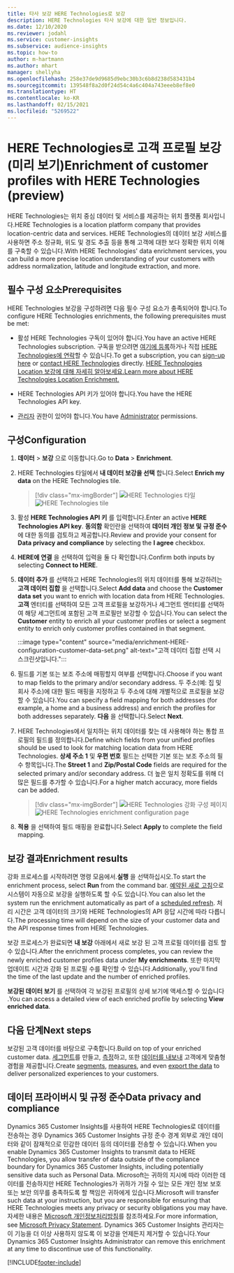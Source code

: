 ```yaml
---
title: 타사 보강 HERE Technologies로 보강
description: HERE Technologies 타사 보강에 대한 일반 정보입니다.
ms.date: 12/10/2020
ms.reviewer: jodahl
ms.service: customer-insights
ms.subservice: audience-insights
ms.topic: how-to
author: m-hartmann
ms.author: mhart
manager: shellyha
ms.openlocfilehash: 258e37de9d9685d9ebc30b3c6b8d238d583431b4
ms.sourcegitcommit: 139548f8a2d0f24d54c4a6c404a743eeeb8ef8e0
ms.translationtype: HT
ms.contentlocale: ko-KR
ms.lasthandoff: 02/15/2021
ms.locfileid: "5269522"
---
```

# <a name="enrichment-of-customer-profiles-with-here-technologies-preview"></a><span data-ttu-id="d4736-103">HERE Technologies로 고객 프로필 보강(미리 보기)</span><span class="sxs-lookup"><span data-stu-id="d4736-103">Enrichment of customer profiles with HERE Technologies (preview)</span></span>

<span data-ttu-id="d4736-104">HERE Technologies는 위치 중심 데이터 및 서비스를 제공하는 위치 플랫폼 회사입니다.</span><span class="sxs-lookup"><span data-stu-id="d4736-104">HERE Technologies is a location platform company that provides location-centric data and services.</span></span> <span data-ttu-id="d4736-105">HERE Technologies의 데이터 보강 서비스를 사용하면 주소 정규화, 위도 및 경도 추출 등을 통해 고객에 대한 보다 정확한 위치 이해를 구축할 수 있습니다.</span><span class="sxs-lookup"><span data-stu-id="d4736-105">With HERE Technologies' data enrichment services, you can build a more precise location understanding of your customers with address normalization, latitude and longitude extraction, and more.</span></span>

## <a name="prerequisites"></a><span data-ttu-id="d4736-106">필수 구성 요소</span><span class="sxs-lookup"><span data-stu-id="d4736-106">Prerequisites</span></span>

<span data-ttu-id="d4736-107">HERE Technologies 보강을 구성하려면 다음 필수 구성 요소가 충족되어야 합니다.</span><span class="sxs-lookup"><span data-stu-id="d4736-107">To configure HERE Technologies enrichments, the following prerequisites must be met:</span></span>

- <span data-ttu-id="d4736-108">활성 HERE Technologies 구독이 있어야 합니다.</span><span class="sxs-lookup"><span data-stu-id="d4736-108">You have an active HERE Technologies subscription.</span></span> <span data-ttu-id="d4736-109">구독을 받으려면 [여기에 등록](https://developer.here.com/sign-up?utm_medium=referral&utm_source=Microsoft-Dynamics-CI&create=Freemium-Basic)하거나 직접 [HERE Technologies에 연락](https://developer.here.com/help?utm_medium=referral&utm_source=Microsoft-Dynamics-CI#how-can-we-help-you)할 수 있습니다.</span><span class="sxs-lookup"><span data-stu-id="d4736-109">To get a subscription, you can [sign-up here](https://developer.here.com/sign-up?utm_medium=referral&utm_source=Microsoft-Dynamics-CI&create=Freemium-Basic) or [contact HERE Technologies](https://developer.here.com/help?utm_medium=referral&utm_source=Microsoft-Dynamics-CI#how-can-we-help-you) directly.</span></span> [<span data-ttu-id="d4736-110">HERE Technologies Location 보강에 대해 자세히 알아보세요.</span><span class="sxs-lookup"><span data-stu-id="d4736-110">Learn more about HERE Technologies Location Enrichment.</span></span>](https://developer.here.com/location-enrichment?cid=Dev-MicrosoftDynamics-DB-0-Dev-&utm_source=MicrosoftDynamics&utm_medium=referral&utm_campaign=Online_Dev_ReferralMicrosoft)

- <span data-ttu-id="d4736-111">HERE Technologies API 키가 있어야 합니다.</span><span class="sxs-lookup"><span data-stu-id="d4736-111">You have the HERE Technologies API key.</span></span>

- <span data-ttu-id="d4736-112">[관리자](permissions.md#administrator) 권한이 있어야 합니다.</span><span class="sxs-lookup"><span data-stu-id="d4736-112">You have [Administrator](permissions.md#administrator) permissions.</span></span>

## <a name="configuration"></a><span data-ttu-id="d4736-113">구성</span><span class="sxs-lookup"><span data-stu-id="d4736-113">Configuration</span></span>

1. <span data-ttu-id="d4736-114">**데이터** > **보강** 으로 이동합니다.</span><span class="sxs-lookup"><span data-stu-id="d4736-114">Go to **Data** > **Enrichment**.</span></span>

1. <span data-ttu-id="d4736-115">HERE Technologies 타일에서 **내 데이터 보강을 선택** 합니다.</span><span class="sxs-lookup"><span data-stu-id="d4736-115">Select **Enrich my data** on the HERE Technologies tile.</span></span>

   > [!div class="mx-imgBorder"]
   > <span data-ttu-id="d4736-116">![HERE Technologies 타일](media/HERE-tile.png "HERE Technologies 타일")</span><span class="sxs-lookup"><span data-stu-id="d4736-116">![HERE Technologies tile](media/HERE-tile.png "HERE Technologies tile")</span></span>

1. <span data-ttu-id="d4736-117">활성 **HERE Technologies API 키** 를 입력합니다.</span><span class="sxs-lookup"><span data-stu-id="d4736-117">Enter an active **HERE Technologies API key**.</span></span> <span data-ttu-id="d4736-118">**동의함** 확인란을 선택하여 **데이터 개인 정보 및 규정 준수** 에 대한 동의를 검토하고 제공합니다.</span><span class="sxs-lookup"><span data-stu-id="d4736-118">Review and provide your consent for **Data privacy and compliance** by selecting the **I agree** checkbox.</span></span> 

1. <span data-ttu-id="d4736-119">**HERE에 연결** 을 선택하여 입력을 둘 다 확인합니다.</span><span class="sxs-lookup"><span data-stu-id="d4736-119">Confirm both inputs by selecting **Connect to HERE**.</span></span>

1.  <span data-ttu-id="d4736-120">**데이터 추가** 를 선택하고 HERE Technologies의 위치 데이터를 통해 보강하려는 **고객 데이터 집합** 을 선택합니다.</span><span class="sxs-lookup"><span data-stu-id="d4736-120">Select **Add data** and choose the **Customer data set** you want to enrich with location data from HERE Technologies.</span></span> <span data-ttu-id="d4736-121">**고객** 엔터티를 선택하여 모든 고객 프로필을 보강하거나 세그먼트 엔터티를 선택하여 해당 세그먼트에 포함된 고객 프로필만 보강할 수 있습니다.</span><span class="sxs-lookup"><span data-stu-id="d4736-121">You can select the **Customer** entity to enrich all your customer profiles or select a segment entity to enrich only customer profiles contained in that segment.</span></span>

    :::image type="content" source="media/enrichment-HERE-configuration-customer-data-set.png" alt-text="고객 데이터 집합 선택 시 스크린샷입니다.":::

1. <span data-ttu-id="d4736-123">필드를 기본 또는 보조 주소에 매핑할지 여부를 선택합니다.</span><span class="sxs-lookup"><span data-stu-id="d4736-123">Choose if you want to map fields to the primary and/or secondary address.</span></span> <span data-ttu-id="d4736-124">두 주소(예: 집 및 회사 주소)에 대한 필드 매핑을 지정하고 두 주소에 대해 개별적으로 프로필을 보강할 수 있습니다.</span><span class="sxs-lookup"><span data-stu-id="d4736-124">You can specify a field mapping for both addresses (for example, a home and a business address) and enrich the profiles for both addresses separately.</span></span> <span data-ttu-id="d4736-125">**다음** 을 선택합니다.</span><span class="sxs-lookup"><span data-stu-id="d4736-125">Select **Next**.</span></span>

1. <span data-ttu-id="d4736-126">HERE Technologies에서 일치하는 위치 데이터를 찾는 데 사용해야 하는 통합 프로필의 필드를 정의합니다.</span><span class="sxs-lookup"><span data-stu-id="d4736-126">Define which fields from your unified profiles should be used to look for matching location data from HERE Technologies.</span></span> <span data-ttu-id="d4736-127">**상세 주소 1** 및 **우편 번호** 필드는 선택한 기본 또는 보조 주소의 필수 항목입니다.</span><span class="sxs-lookup"><span data-stu-id="d4736-127">The **Street 1** and **Zip/Postal Code** fields are required for the selected primary and/or secondary address.</span></span> <span data-ttu-id="d4736-128">더 높은 일치 정확도를 위해 더 많은 필드를 추가할 수 있습니다.</span><span class="sxs-lookup"><span data-stu-id="d4736-128">For a higher match accuracy, more fields can be added.</span></span>

   > [!div class="mx-imgBorder"]
   > <span data-ttu-id="d4736-129">![HERE Technologies 강화 구성 페이지](media/enrichment-HERE-configuration.png "HERE Technologies 강화 구성 페이지")</span><span class="sxs-lookup"><span data-stu-id="d4736-129">![HERE Technologies enrichment configuration page](media/enrichment-HERE-configuration.png "HERE Technologies enrichment configuration page")</span></span>

1. <span data-ttu-id="d4736-130">**적용** 을 선택하여 필드 매핑을 완료합니다.</span><span class="sxs-lookup"><span data-stu-id="d4736-130">Select **Apply** to complete the field mapping.</span></span>

## <a name="enrichment-results"></a><span data-ttu-id="d4736-131">보강 결과</span><span class="sxs-lookup"><span data-stu-id="d4736-131">Enrichment results</span></span>

<span data-ttu-id="d4736-132">강화 프로세스를 시작하려면 명령 모음에서.**실행** 을 선택하십시오.</span><span class="sxs-lookup"><span data-stu-id="d4736-132">To start the enrichment process, select **Run** from the command bar.</span></span> <span data-ttu-id="d4736-133">[예약된 새로 고침](system.md#schedule-tab)으로 시스템이 자동으로 보강을 실행하도록 할 수도 있습니다.</span><span class="sxs-lookup"><span data-stu-id="d4736-133">You can also let the system run the enrichment automatically as part of a [scheduled refresh](system.md#schedule-tab).</span></span> <span data-ttu-id="d4736-134">처리 시간은 고객 데이터의 크기와 HERE Technologies의 API 응답 시간에 따라 다릅니다.</span><span class="sxs-lookup"><span data-stu-id="d4736-134">The processing time will depend on the size of your customer data and the API response times from HERE Technologies.</span></span>

<span data-ttu-id="d4736-135">보강 프로세스가 완료되면 **내 보강** 아래에서 새로 보강 된 고객 프로필 데이터를 검토 할 수 있습니다.</span><span class="sxs-lookup"><span data-stu-id="d4736-135">After the enrichment process completes, you can review the newly enriched customer profiles data under **My enrichments**.</span></span> <span data-ttu-id="d4736-136">또한 마지막 업데이트 시간과 강화 된 프로필 수를 확인할 수 있습니다.</span><span class="sxs-lookup"><span data-stu-id="d4736-136">Additionally, you'll find the time of the last update and the number of enriched profiles.</span></span>

<span data-ttu-id="d4736-137">**보강된 데이터 보기** 를 선택하여 각 보강된 프로필의 상세 보기에 액세스할 수 있습니다 .</span><span class="sxs-lookup"><span data-stu-id="d4736-137">You can access a detailed view of each enriched profile by selecting **View enriched data**.</span></span>

## <a name="next-steps"></a><span data-ttu-id="d4736-138">다음 단계</span><span class="sxs-lookup"><span data-stu-id="d4736-138">Next steps</span></span>

<span data-ttu-id="d4736-139">보강된 고객 데이터를 바탕으로 구축합니다.</span><span class="sxs-lookup"><span data-stu-id="d4736-139">Build on top of your enriched customer data.</span></span> <span data-ttu-id="d4736-140">[세그먼트](segments.md)를 만들고, [측정](measures.md)하고, 또한 [데이터를 내보내](export-destinations.md) 고객에게 맞춤형 경험을 제공합니다.</span><span class="sxs-lookup"><span data-stu-id="d4736-140">Create [segments](segments.md), [measures](measures.md), and even [export the data](export-destinations.md) to deliver personalized experiences to your customers.</span></span>

## <a name="data-privacy-and-compliance"></a><span data-ttu-id="d4736-141">데이터 프라이버시 및 규정 준수</span><span class="sxs-lookup"><span data-stu-id="d4736-141">Data privacy and compliance</span></span>

<span data-ttu-id="d4736-142">Dynamics 365 Customer Insights를 사용하여 HERE Technologies로 데이터를 전송하는 경우 Dynamics 365 Customer Insights 규정 준수 경계 외부로 개인 데이터와 같이 잠재적으로 민감한 데이터 등의 데이터를 전송할 수 있습니다.</span><span class="sxs-lookup"><span data-stu-id="d4736-142">When you enable Dynamics 365 Customer Insights to transmit data to HERE Technologies, you allow transfer of data outside of the compliance boundary for Dynamics 365 Customer Insights, including potentially sensitive data such as Personal Data.</span></span> <span data-ttu-id="d4736-143">Microsoft는 귀하의 지시에 따라 이러한 데이터를 전송하지만 HERE Technologies가 귀하가 가질 수 있는 모든 개인 정보 보호 또는 보안 의무를 충족하도록 할 책임은 귀하에게 있습니다.</span><span class="sxs-lookup"><span data-stu-id="d4736-143">Microsoft will transfer such data at your instruction, but you are responsible for ensuring that HERE Technologies meets any privacy or security obligations you may have.</span></span> <span data-ttu-id="d4736-144">자세한 내용은 [Microsoft 개인정보처리방침](https://go.microsoft.com/fwlink/?linkid=396732)를 참조하세요.</span><span class="sxs-lookup"><span data-stu-id="d4736-144">For more information, see [Microsoft Privacy Statement](https://go.microsoft.com/fwlink/?linkid=396732).</span></span>
<span data-ttu-id="d4736-145">Dynamics 365 Customer Insights 관리자는 이 기능을 더 이상 사용하지 않도록 이 보강을 언제든지 제거할 수 있습니다.</span><span class="sxs-lookup"><span data-stu-id="d4736-145">Your Dynamics 365 Customer Insights Administrator can remove this enrichment at any time to discontinue use of this functionality.</span></span>


[!INCLUDE[footer-include](../includes/footer-banner.md)]